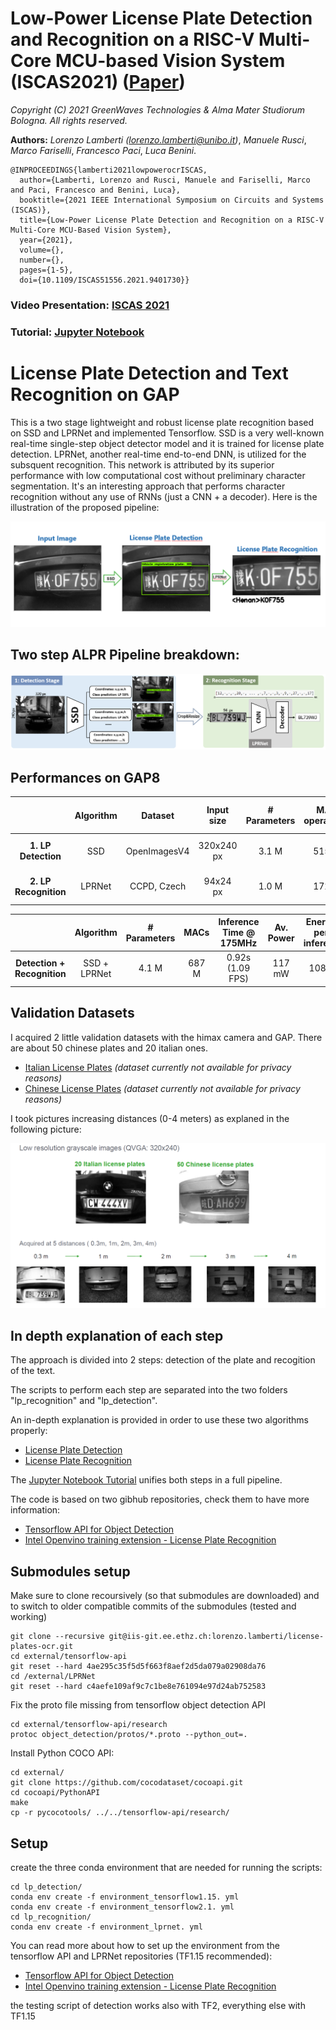 # Low-Power License Plate Detection and Recognition on a RISC-V Multi-Core MCU-based Vision System (ISCAS2021) ([Paper](https://ieeexplore.ieee.org/document/9401730))

        
*Copyright (C) 2021 GreenWaves Technologies &  Alma Mater Studiorum Bologna. All rights reserved.*

**Authors:** *Lorenzo Lamberti* *(<lorenzo.lamberti@unibo.it>)*,
        *Manuele Rusci*,
        *Marco Fariselli*,
        *Francesco Paci*,
        *Luca Benini*.
        
~~~~
@INPROCEEDINGS{lamberti2021lowpowerocrISCAS,
  author={Lamberti, Lorenzo and Rusci, Manuele and Fariselli, Marco and Paci, Francesco and Benini, Luca},
  booktitle={2021 IEEE International Symposium on Circuits and Systems (ISCAS)}, 
  title={Low-Power License Plate Detection and Recognition on a RISC-V Multi-Core MCU-Based Vision System}, 
  year={2021},
  volume={},
  number={},
  pages={1-5},
  doi={10.1109/ISCAS51556.2021.9401730}}
~~~~


### Video Presentation: [ISCAS 2021](http://www.youtube.com/watch?v=Y-ov2i0wuTA)
### Tutorial: [Jupyter Notebook](license-plate-ocr-tutorial.ipynb)


<!-- [![YouTube Link](http://img.youtube.com/vi/Y-ov2i0wuTA/0.jpg)](http://www.youtube.com/watch?v=Y-ov2i0wuTA "YouTube Link") -->




# License Plate Detection and Text Recognition on GAP 


This is a two stage lightweight and robust license plate recognition based on SSD and LPRNet and implemented Tensorflow.
SSD is a very well-known real-time single-step object detector model and it is trained for license plate detection. 
LPRNet, another real-time end-to-end DNN, is utilized for the subsquent recognition. 
This network is attributed by its superior performance with low computational cost without preliminary character segmentation. 
It's an interesting approach that performs character recognition without any use of RNNs (just a CNN + a decoder).
Here is the illustration of the proposed pipeline:

![image](images/2_step_lpr_flow.PNG)

## Two step ALPR Pipeline breakdown:

![image](images/SSD_and_LPRNet_pipeline.PNG)

## Performances on GAP8


|                       | Algorithm |   Dataset    | Input size | # Parameters | MAC operations | Inference Time @ 175MHz |   Accuracy    |
| :-------------------: | :-------: | :----------: | :--------: | :----------: | :------------: | :---------------------: | :-----------: |
|  **1. LP Detection**  |    SSD    | OpenImagesV4 | 320x240 px |    3.1 M     |     515 M      |    0.557s (1.73 FPS)    |   mAP 38.9%   |
| **2. LP Recognition** |  LPRNet   | CCPD, Czech  |  94x24 px  |    1.0 M     |     172 M      |    0.343s (1.62 FPS)    | LP-RR >99.13% |


|                             |  Algorithm   | # Parameters | MACs  | Inference Time @ 175MHz | Av. Power | Energy-per-inference |
| :-------------------------: | :----------: | :----------: | :---: | :---------------------: | :-------: | :------------------: |
| **Detection + Recognition** | SSD + LPRNet |    4.1 M     | 687 M |    0.92s (1.09 FPS)     |  117 mW   |        108mJ         |



## Validation Datasets

I acquired 2 little validation datasets with the himax camera and GAP. There are about 50 chinese plates and 20 italian ones.
- [Italian License Plates](./dataset/himax_dataset/italian_dataset) _(dataset currently not available for privacy reasons)_
- [Chinese License Plates](./dataset/himax_dataset/chinese_dataset) _(dataset currently not available for privacy reasons)_

I took pictures increasing distances (0-4 meters) as explaned in the following picture:

![image](images/my_valid_dataset.PNG)


## In depth explanation of each step

The approach is divided into 2 steps: detection of the plate and recogition of the text.

The scripts to perform each step are separated into the two folders "lp_recognition" and "lp_detection". 

An in-depth explanation is provided in order to use these two algorithms properly:

- [License Plate Detection](lp_detection/README.md)
- [License Plate Recognition](lp_recognition/README.md)

The [Jupyter Notebook Tutorial](license-plate-ocr-tutorial.ipynb) unifies both steps in a full pipeline.

The code is based on two gibhub repositories, check them to have more information:
- [Tensorflow API for Object Detection](https://github.com/tensorflow/models/tree/master/research/object_detection)
- [Intel Openvino training extension - License Plate Recognition](https://github.com/openvinotoolkit/training_extensions/tree/develop/misc/tensorflow_toolkit/lpr)

## Submodules setup
Make sure to clone recoursively (so that submodules are downloaded) and to switch to older compatible commits of the submodules (tested and working)

```
git clone --recursive git@iis-git.ee.ethz.ch:lorenzo.lamberti/license-plates-ocr.git
cd external/tensorflow-api
git reset --hard 4ae295c35f5d5f663f8aef2d5da079a02908da76
cd /external/LPRNet
git reset --hard c4aefe109af9c7c1be8e761094e97d24ab752583
```

Fix the proto file missing from tensorflow object detection API

```
cd external/tensorflow-api/research
protoc object_detection/protos/*.proto --python_out=.
```

Install Python COCO API:

```
cd external/
git clone https://github.com/cocodataset/cocoapi.git
cd cocoapi/PythonAPI
make
cp -r pycocotools/ ../../tensorflow-api/research/
```



## Setup

create the three conda environment that are needed for running the scripts:
```
cd lp_detection/
conda env create -f environment_tensorflow1.15. yml
conda env create -f environment_tensorflow2.1. yml
cd lp_recognition/
conda env create -f environment_lprnet. yml
```

You can read more about how to set up the environment from the tensorflow API and LPRNet repositories
(TF1.15 recommended):
- [Tensorflow API for Object Detection](https://github.com/tensorflow/models/tree/master/research/object_detection)
- [Intel Openvino training extension - License Plate Recognition](https://github.com/openvinotoolkit/training_extensions/tree/develop/misc/tensorflow_toolkit/lpr)

the testing script of detection works also with TF2, everything else with TF1.15



<!-- ## Related work on Parallel-Ultra-Low-Power TinyML: -->

